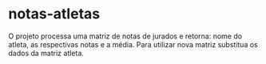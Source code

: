 # notas-atletas
O projeto processa uma matriz de notas de jurados e retorna: nome do atleta, as respectivas notas e a média.
Para utilizar nova matriz substitua os dados da matriz atleta.
